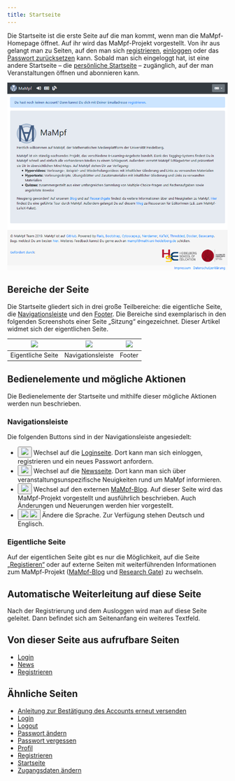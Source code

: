 ```yaml
---
title: Startseite
---
```

Die Startseite ist die erste Seite auf die man kommt, wenn man die MaMpf-Homepage öffnet. Auf ihr wird das MaMpf-Projekt vorgestellt. Von ihr aus gelangt man zu Seiten, auf den man sich [registrieren](registration.md), [einloggen](login.md) oder das [Passwort zurücksetzen](password-forgotten.md) kann. Sobald man sich eingeloggt hat, ist eine andere Startseite – die [persönliche Startseite](my-home-page.md) – zugänglich, auf der man Veranstaltungen öffnen und abonnieren kann.

![](/img/Startseite.png)

## Bereiche der Seite
Die Startseite gliedert sich in drei große Teilbereiche: die eigentliche Seite, die [Navigationsleiste](nav-bar.md) und den [Footer](footer.md). Die Bereiche sind exemplarisch in den folgenden Screenshots einer Seite „Sitzung“ eingezeichnet. Dieser Artikel widmet sich der eigentlichen Seite.

|<img src="https://media.githubusercontent.com/media/MaMpf-HD/mampf/docs/docs/static/img/Eigentliche_Seite_keine_Sidebar.png" height="300"/> |<img src="https://media.githubusercontent.com/media/MaMpf-HD/mampf/docs/docs/static/img/Navigationsleiste_keine_Sidebar.png" height="300"/>  | <img src="https://media.githubusercontent.com/media/MaMpf-HD/mampf/docs/docs/static/img/Footer_keine_Sidebar.png" height="300"/>|
|:---: | :---: | :---:|
|Eigentliche Seite|Navigationsleiste|Footer|

## Bedienelemente und mögliche Aktionen
Die Bedienelemente der Startseite und mithilfe dieser mögliche Aktionen werden nun beschrieben.

### Navigationsleiste
Die folgenden Buttons sind in der Navigationsleiste angesiedelt:

* <button name="button"><a href="/mampf/de/mampf-pages/login" target="_self"><img src="https://media.githubusercontent.com/media/MaMpf-HD/mampf/docs/docs/static/img/sign-in-alt-solid.png" height="12"/></a></button> Wechsel auf die <a href="/mampf/de/mampf-pages/login" target="_self">Loginseite</a>. Dort kann man sich einloggen, registrieren und ein neues Passwort anfordern.
* <button name="button"><a href="/mampf/de/mampf-pages/news" target="_self"><img src="https://media.githubusercontent.com/media/MaMpf-HD/mampf/docs/docs/static/img/newspaper-regular.png" height="12"/></a></button> Wechsel auf die <a href="/mampf/de/mampf-pages/news" target="_self">Newsseite</a>. Dort kann man sich über veranstaltungsunspezifische Neuigkeiten rund um MaMpf informieren.
* <button name="button"><a href="https://mampf.blog/" target="_self"><img src="https://media.githubusercontent.com/media/MaMpf-HD/mampf/docs/docs/static/img/blog-solid.png" height="12"/></a></button> Wechsel auf den externen <a href="https://mampf.blog/" target="_self">MaMpf-Blog</a>. Auf dieser Seite wird das MaMpf-Projekt vorgestellt und ausführlich beschrieben. Auch Änderungen und Neuerungen werden hier vorgestellt.
* <button name="button"><img src="https://media.githubusercontent.com/media/MaMpf-HD/mampf/docs/docs/static/img/language-solid.png" height="12"/> <img src="https://media.githubusercontent.com/media/MaMpf-HD/mampf/docs/docs/static/img/caret-down.png" height="8"/></button> Ändere die Sprache. Zur Verfügung stehen Deutsch und Englisch.

### Eigentliche Seite
Auf der eigentlichen Seite gibt es nur die Möglichkeit, auf die Seite [„Registieren“](registration.md) oder auf externe Seiten mit weiterführenden Informationen zum MaMpf-Projekt ([MaMpf-Blog](https://mampf.blog/) und [Research Gate](https://www.researchgate.net/project/MaMpf-Mathematische-Medienplattform)) zu wechseln.

## Automatische Weiterleitung auf diese Seite
Nach der Registrierung und dem Ausloggen wird man auf diese Seite geleitet. Dann befindet sich am Seitenanfang ein weiteres Textfeld.

## Von dieser Seite aus aufrufbare Seiten
* [Login](login.md)
* [News](news.md)
* [Registrieren](registration.md)

## Ähnliche Seiten
* [Anleitung zur Bestätigung des Accounts erneut versenden](activate-account.md)
* [Login](login.md)
* [Logout](logout.md)
* [Passwort ändern](change-password.md)
* [Passwort vergessen](password-forgotten.md)
* [Profil](profile.md)
* [Registrieren](registration.md)
* [Startseite](home-page.md)
* [Zugangsdaten ändern](change-login-data.md)

